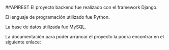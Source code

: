 ##APIREST 
El proyecto backend fue realizado con el framework Django.

El lenguaje de programación utilizado fue Python.

La base de datos utilizada fue MySQL.

La documentación para poder arrancar el proyecto la podra encontrar en el siguiente enlace:


